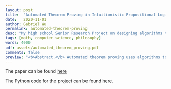 ```yaml
---
layout: post
title:  "Automated Theorem Proving in Intuitionistic Propositional Logic"
date:   2020-11-01
author: Gabriel Wu
permalink: automated-theorem-proving
desc: "My high school Senior Research Project on designing algorithms to search for constructive proofs of logic theorems."
tags: [math, computer science, philosophy]
words: 4000
pdf: assets/automated_theorem_proving.pdf
comments: false
preview: "<b>Abstract.</b> Automated theorem proving uses algorithms to search for mathematical proofs. This paper describes three original theorem provers that operate in a branch of logic that lacks the law of excluded middle (P ∨ ¬P), called intuitionistic propositional logic. One prover employs a randomized depth-first search (DFS) to construct a proof tree, another uses DFS with memoization, and the third uses a DFS in LJT sequent calculus"
---
```


The paper can be found [here](assets/automated_theorem_proving.pdf)

The Python code for the project can be found [here](https://github.com/GabrielDWu/intuitionistic-theorem-proving).